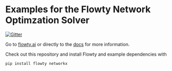 # Examples for the Flowty Network Optimzation Solver

[![Gitter](https://badges.gitter.im/flowty/community.svg)](https://gitter.im/flowty/community?utm_source=badge&utm_medium=badge&utm_campaign=pr-badge)

Go to [flowty.ai](https://flowty.ai) or directly to the [docs](https:/docs.flowty.ai) for more information.

Check out this repository and install Flowty and example dependencies with

```bash
pip install flowty networkx
```
